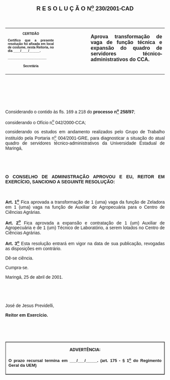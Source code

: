 <BODY>

<B><FONT FACE="Arial" SIZE=4><P ALIGN="CENTER"><A NAME="_Toc445798786"></P>
<P ALIGN="CENTER">R E S O L U &Ccedil; &Atilde; O  N<U><SUP>o</U></SUP>  230/2001-CAD</P>
</B></FONT><FONT FACE="Arial"><P ALIGN="JUSTIFY"></P>
<P ALIGN="JUSTIFY">&nbsp;</P></FONT>
<TABLE CELLSPACING=0 BORDER=0 CELLPADDING=7 WIDTH=612>
<TR><TD WIDTH="32%" VALIGN="TOP">
<B><FONT FACE="Arial" SIZE=1><P ALIGN="CENTER">CERTID&Atilde;O</P>
<P ALIGN="JUSTIFY">   Certifico que a presente resolu&ccedil;&atilde;o foi afixada em local de costume, nesta Reitoria, no dia ____/____/______.</P>
<P ALIGN="JUSTIFY"></P>
<P ALIGN="JUSTIFY">______________________</P>
<P ALIGN="CENTER">Secret&aacute;ria</B></FONT></TD>
<TD WIDTH="20%" VALIGN="TOP">&nbsp;</TD>
<TD WIDTH="48%" VALIGN="TOP">
<B><FONT FACE="Arial"><P ALIGN="JUSTIFY">Aprova transforma&ccedil;&atilde;o de vaga de fun&ccedil;&atilde;o t&eacute;cnica e expans&atilde;o do quadro de servidores t&eacute;cnico-administrativos do CCA.</B></FONT></TD>
</TR>
</TABLE>

<FONT FACE="Arial"><P ALIGN="JUSTIFY"></P>
<P ALIGN="JUSTIFY">&nbsp;</P>
<P ALIGN="JUSTIFY">&nbsp;</P>
<P ALIGN="JUSTIFY">&nbsp;</P>
<P ALIGN="JUSTIFY">&#9;Considerando o contido &agrave;s fls. 169 a 218 do <B>processo n<U><SUP>o</U></SUP> 258/97</B>;</P>
<P ALIGN="JUSTIFY">&#9;considerando o Of&iacute;cio n<U><SUP>o</U></SUP> 042/2000-CCA;</P>
<P ALIGN="JUSTIFY">&#9;considerando os estudos em andamento realizados pelo Grupo de Trabalho institu&iacute;do pela Portaria n<U><SUP>o</U></SUP> 004/2001-GRE, para diagnosticar a situa&ccedil;&atilde;o do atual quadro de servidores t&eacute;cnico-administrativos da Universidade Estadual de Maring&aacute;,</P>
<P ALIGN="JUSTIFY"></P>
<P ALIGN="JUSTIFY">&nbsp;</P>
<P ALIGN="JUSTIFY">&nbsp;</P>
<B><P ALIGN="JUSTIFY">O CONSELHO DE ADMINISTRA&Ccedil;&Atilde;O APROVOU E EU, REITOR EM EXERC&Iacute;CIO, SANCIONO A SEGUINTE RESOLU&Ccedil;&Atilde;O:</P>
</B><P ALIGN="JUSTIFY"></P>
<P ALIGN="JUSTIFY">&nbsp;</P>
<B><P ALIGN="JUSTIFY">Art. 1<U><SUP>o</B></U></SUP> Fica aprovada a transforma&ccedil;&atilde;o de 1 (uma) vaga da fun&ccedil;&atilde;o de Zeladora em 1 (uma) vaga na fun&ccedil;&atilde;o de Auxiliar de Agropecu&aacute;ria para o Centro de Ci&ecirc;ncias Agr&aacute;rias.</P>
<B><P ALIGN="JUSTIFY">Art. 2<U><SUP>o</B></U></SUP> Fica aprovada a expans&atilde;o e contrata&ccedil;&atilde;o de 1 (um) Auxiliar de Agropecu&aacute;ria e de 1 (um) T&eacute;cnico de Laborat&oacute;rio, a serem lotados no Centro de Ci&ecirc;ncias Agr&aacute;rias.</P>
<B><P ALIGN="JUSTIFY">Art. 3<U><SUP>o</U></SUP> </B>Esta resolu&ccedil;&atilde;o entrar&aacute; em vigor na data de sua publica&ccedil;&atilde;o, revogadas as disposi&ccedil;&otilde;es em contr&aacute;rio.</P>
<P ALIGN="JUSTIFY">&#9;D&ecirc;-se ci&ecirc;ncia.</P>
<P ALIGN="JUSTIFY">&#9;Cumpra-se.</P>
<P ALIGN="JUSTIFY">Maring&aacute;, 25 de abril de 2001.</P>
<P ALIGN="JUSTIFY"></P>
<P ALIGN="JUSTIFY">&nbsp;</P>
<P ALIGN="JUSTIFY">&nbsp;</P>
<P ALIGN="JUSTIFY">Jos&eacute; de Jesus Previdelli,</P>
<B><P ALIGN="JUSTIFY">Reitor em Exerc&iacute;cio.</P>
</B><P ALIGN="JUSTIFY"></P>
<P ALIGN="JUSTIFY">&nbsp;</P>
<P ALIGN="JUSTIFY">&nbsp;</P></FONT>
<TABLE BORDER CELLSPACING=1 CELLPADDING=4 WIDTH=207>
<TR><TD VALIGN="TOP">
<B><FONT SIZE=2><P ALIGN="CENTER">ADVERT&Ecirc;NCIA:</P>
</FONT><FONT FACE="Arial" SIZE=2><P ALIGN="JUSTIFY">O prazo recursal termina em ___/___/_____. (art. 175 - § 1<U><SUP>o</U></SUP> do Regimento Geral da UEM)</B></FONT></TD>
</TR>
</TABLE>

<FONT SIZE=2><P></A></P></FONT></BODY>
